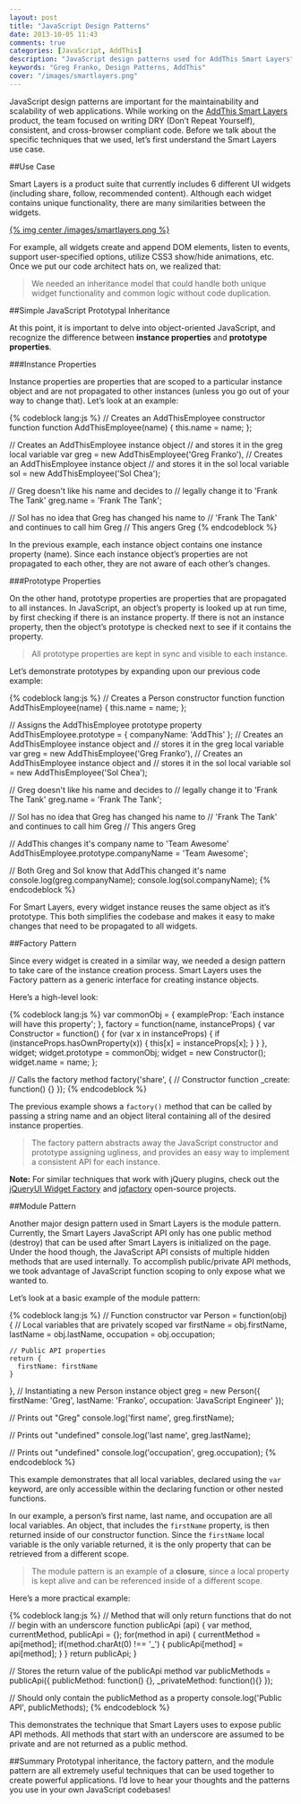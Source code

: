 ```yaml
---
layout: post
title: "JavaScript Design Patterns"
date: 2013-10-05 11:43
comments: true
categories: [JavaScript, AddThis]
description: "JavaScript design patterns used for AddThis Smart Layers"
keywords: "Greg Franko, Design Patterns, AddThis"
cover: "/images/smartlayers.png"
---
```


JavaScript design patterns are important for the maintainability and scalability of web applications. While working on the <a href="http://addthis.com/get/smart-layers" target="_blank">AddThis Smart Layers</a> product, the team focused on writing DRY (Don’t Repeat Yourself), consistent, and cross-browser compliant code. Before we talk about the specific techniques that we used, let’s first understand the Smart Layers use case.

<!-- more -->

##Use Case

Smart Layers is a product suite that currently includes 6 different UI widgets (including share, follow, recommended content). Although each widget contains unique functionality, there are many similarities between the widgets.

<a href="http://www.addthis.com/blog/2013/10/03/javascript-design-patterns-used-in-smart-layers/" target="_blank" title="JavaScript Design Patterns">{% img center /images/smartlayers.png %}</a>

For example, all widgets create and append DOM elements, listen to events, support user-specified options, utilize CSS3 show/hide animations, etc. Once we put our code architect hats on, we realized that:

>We needed an inheritance model that could handle both unique widget functionality and common logic without code duplication.

##Simple JavaScript Prototypal Inheritance

At this point, it is important to delve into object-oriented JavaScript, and recognize the difference between **instance properties** and **prototype properties**.

###Instance Properties

Instance properties are properties that are scoped to a particular instance object and are not propagated to other instances (unless you go out of your way to change that). Let’s look at an example:

{% codeblock lang:js %}
  // Creates an AddThisEmployee constructor function
  function AddThisEmployee(name) {
    this.name = name;
  };

  // Creates an AddThisEmployee instance object
  // and stores it in the greg local variable
  var greg = new AddThisEmployee('Greg Franko'),
    // Creates an AddThisEmployee instance object
    // and stores it in the sol local variable
    sol = new AddThisEmployee('Sol Chea');

  // Greg doesn't like his name and decides to
  // legally change it to 'Frank The Tank'
  greg.name = 'Frank The Tank';

  // Sol has no idea that Greg has changed his name to
  // 'Frank The Tank' and continues to call him Greg
  // This angers Greg
{% endcodeblock %}

In the previous example, each instance object contains one instance property (name). Since each instance object’s properties are not propagated to each other, they are not aware of each other’s changes.

###Prototype Properties

On the other hand, prototype properties are properties that are propagated to all instances. In JavaScript, an object’s property is looked up at run time, by first checking if there is an instance property. If there is not an instance property, then the object’s prototype is checked next to see if it contains the property.

> All prototype properties are kept in sync and visible to each instance.

Let’s demonstrate prototypes by expanding upon our previous code example:

{% codeblock lang:js %}
  // Creates a Person constructor function
  function AddThisEmployee(name) {
    this.name = name;
  };

  // Assigns the AddThisEmployee prototype property
  AddThisEmployee.prototype = {
    companyName: 'AddThis'
  };
  // Creates an AddThisEmployee instance object and
  // stores it in the greg local variable
  var greg = new AddThisEmployee('Greg Franko'),
    // Creates an AddThisEmployee instance object and
    // stores it in the sol local variable
    sol = new AddThisEmployee('Sol Chea');

  // Greg doesn't like his name and decides to
  // legally change it to 'Frank The Tank'
  greg.name = 'Frank The Tank';

  // Sol has no idea that Greg has changed his name to
  // 'Frank The Tank' and continues to call him Greg
  // This angers Greg

  // AddThis changes it's company name to 'Team Awesome'
  AddThisEmployee.prototype.companyName = 'Team Awesome';

  // Both Greg and Sol know that AddThis changed it's name
  console.log(greg.companyName);
  console.log(sol.companyName);
{% endcodeblock %}

For Smart Layers, every widget instance reuses the same object as it’s prototype. This both simplifies the codebase and makes it easy to make changes that need to be propagated to all widgets.

##Factory Pattern

Since every widget is created in a similar way, we needed a design pattern to take care of the instance creation process. Smart Layers uses the Factory pattern as a generic interface for creating instance objects.

Here’s a high-level look:

{% codeblock lang:js %}
  var commonObj = {
    exampleProp: 'Each instance will have this property';
  },
    factory = function(name, instanceProps) {
      var Constructor = function() {
        for (var x in instanceProps) {
          if (instanceProps.hasOwnProperty(x)) {
            this[x] = instanceProps[x];
          }
        }
      },
        widget;
      widget.prototype = commonObj;
      widget = new Constructor();
      widget.name = name;
    };

  // Calls the factory method
  factory('share', {
    // Constructor function
    _create: function() {}
  });
{% endcodeblock %}

The previous example shows a `factory()` method that can be called by passing a string name and an object literal containing all of the desired instance properties.

> The factory pattern abstracts away the JavaScript constructor and prototype assigning ugliness, and provides an easy way to implement a consistent API for each instance.

**Note:** For similar techniques that work with jQuery plugins, check out the <a href="http://api.jqueryui.com/jQuery.widget/" target="_blank">jQueryUI Widget Factory</a> and <a href="https://github.com/gfranko/jqfactory" target="_blank">jqfactory</a> open-source projects.

##Module Pattern

Another major design pattern used in Smart Layers is the module pattern. Currently, the Smart Layers JavaScript API only has one public method (destroy) that can be used after Smart Layers is initialized on the page. Under the hood though, the JavaScript API consists of multiple hidden methods that are used internally. To accomplish public/private API methods, we took advantage of JavaScript function scoping to only expose what we wanted to.

Let’s look at a basic example of the module pattern:

{% codeblock lang:js %}
  // Function constructor
  var Person = function(obj) {
    // Local variables that are privately scoped
    var firstName = obj.firstName,
      lastName = obj.lastName,
      occupation = obj.occupation;

    // Public API properties
    return {
      firstName: firstName
    }
  },
  // Instantiating a new Person instance object
  greg = new Person({
    firstName: 'Greg',
    lastName: 'Franko',
    occupation: 'JavaScript Engineer'
  });

  // Prints out "Greg"
  console.log('first name', greg.firstName);

  // Prints out "undefined"
  console.log('last name', greg.lastName);

  // Prints out "undefined"
  console.log('occupation', greg.occupation);
{% endcodeblock %}

This example demonstrates that all local variables, declared using the `var` keyword, are only accessible within the declaring function or other nested functions.

In our example, a person’s first name, last name, and occupation are all local variables. An object, that includes the `firstName` property, is then returned inside of our constructor function.  Since the `firstName` local variable is the only variable returned, it is the only property that can be retrieved from a different scope.

> The module pattern is an example of a **closure**, since a local property is kept alive and can be referenced inside of a different scope.

Here’s a more practical example:

{% codeblock lang:js %}
  // Method that will only return functions that do not
  // begin with an underscore
  function publicApi (api) {
    var method,
      currentMethod,
      publicApi = {};
    for(method in api) {
      currentMethod = api[method];
      if(method.charAt(0) !== '_') {
        publicApi[method] = api[method];
      }
    }
    return publicApi;
  }

  // Stores the return value of the publicApi method
  var publicMethods = publicApi({
    publicMethod: function() {},
    _privateMethod: function(){}
  });

  // Should only contain the publicMethod as a property
  console.log('Public API', publicMethods);
{% endcodeblock %}

This demonstrates the technique that Smart Layers uses to expose public API methods. All methods that start with an underscore are assumed to be private and are not returned as a public method.

##Summary
Prototypal inheritance, the factory pattern, and the module pattern are all extremely useful techniques that can be used together to create powerful applications. I’d love to hear your thoughts and the patterns you use in your own JavaScript codebases!